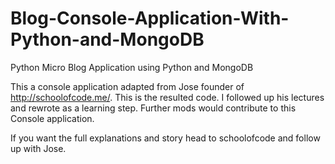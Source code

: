 # Blog-Console-Application-With-Python-and-MongoDB
Python Micro Blog Application using Python and MongoDB

This a console application adapted from Jose founder of http://schoolofcode.me/. This is the resulted code. I followed up his lectures and rewrote as a learning step.
Further mods would contribute to this Console application.

If you want the full explanations and story head to schoolofcode and follow up with Jose.

